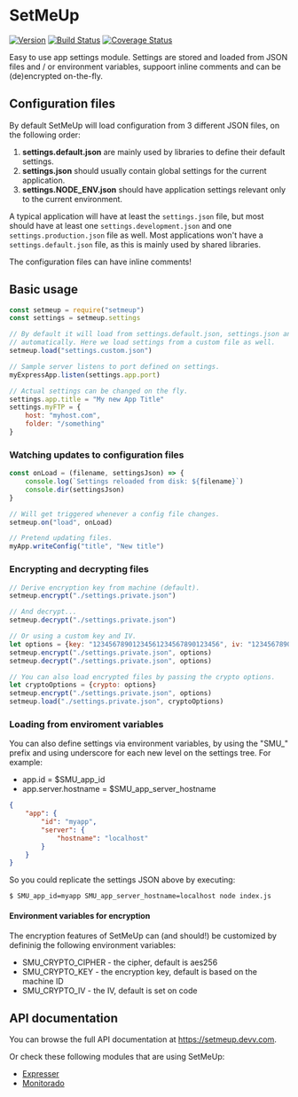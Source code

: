 # SetMeUp

[![Version](https://img.shields.io/npm/v/setmeup.svg)](https://npmjs.com/package/setmeup)
[![Build Status](https://img.shields.io/travis/igoramadas/setmeup.svg)](https://travis-ci.org/igoramadas/setmeup)
[![Coverage Status](https://img.shields.io/coveralls/igoramadas/setmeup.svg)](https://coveralls.io/github/igoramadas/setmeup?branch=master)

Easy to use app settings module. Settings are stored and loaded from JSON files and / or environment variables, suppoort inline comments and can be (de)encrypted on-the-fly.

## Configuration files

By default SetMeUp will load configuration from 3 different JSON files, on the following order:

1. **settings.default.json** are mainly used by libraries to define their default settings.
2. **settings.json** should usually contain global settings for the current application.
3. **settings.NODE_ENV.json** should have application settings relevant only to the current environment.

A typical application will have at least the `settings.json` file, but most should have at least one `settings.development.json` and one `settings.production.json` file as well. Most applications won't have a `settings.default.json` file, as this is mainly used by shared libraries.

The configuration files can have inline comments!

## Basic usage

```javascript
const setmeup = require("setmeup")
const settings = setmeup.settings

// By default it will load from settings.default.json, settings.json and settings.NODE_ENV.json
// automatically. Here we load settings from a custom file as well.
setmeup.load("settings.custom.json")

// Sample server listens to port defined on settings.
myExpressApp.listen(settings.app.port)

// Actual settings can be changed on the fly.
settings.app.title = "My new App Title"
settings.myFTP = {
    host: "myhost.com",
    folder: "/something"
}
```

### Watching updates to configuration files

```javascript
const onLoad = (filename, settingsJson) => {
    console.log(`Settings reloaded from disk: ${filename}`)
    console.dir(settingsJson)
}

// Will get triggered whenever a config file changes.
setmeup.on("load", onLoad)

// Pretend updating files.
myApp.writeConfig("title", "New title")
```

### Encrypting and decrypting files

```javascript
// Derive encryption key from machine (default).
setmeup.encrypt("./settings.private.json")

// And decrypt...
setmeup.decrypt("./settings.private.json")

// Or using a custom key and IV.
let options = {key: "12345678901234561234567890123456", iv: "1234567890987654"}
setmeup.encrypt("./settings.private.json", options)
setmeup.decrypt("./settings.private.json", options)

// You can also load encrypted files by passing the crypto options.
let cryptoOptions = {crypto: options}
setmeup.encrypt("./settings.private.json", options)
setmeup.load("./settings.private.json", cryptoOptions)
```

### Loading from enviroment variables

You can also define settings via environment variables, by using the "SMU_" prefix and using underscore for each new level on the settings tree. For example:

* app.id = $SMU_app_id
* app.server.hostname = $SMU_app_server_hostname

```json
{
    "app": {
        "id": "myapp",
        "server": {
            "hostname": "localhost"
        }
    }
}
```

So you could replicate the settings JSON above by executing:

    $ SMU_app_id=myapp SMU_app_server_hostname=localhost node index.js

#### Environment variables for encryption

The encryption features of SetMeUp can (and should!) be customized by defininig the following environment variables:

* SMU_CRYPTO_CIPHER - the cipher, default is aes256
* SMU_CRYPTO_KEY - the encryption key, default is based on the machine ID
* SMU_CRYPTO_IV - the IV, default is set on code

## API documentation

You can browse the full API documentation at https://setmeup.devv.com.

Or check these following modules that are using SetMeUp:

* [Expresser](https://github.com/igoramadas/expresser)
* [Monitorado](https://github.com/igoramadas/monitorado)
